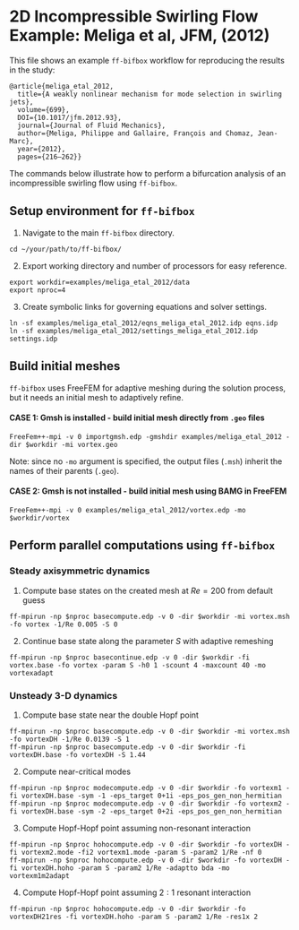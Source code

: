 # 2D Incompressible Swirling Flow Example: Meliga et al, JFM, (2012)
This file shows an example `ff-bifbox` workflow for reproducing the results in the study:
```
@article{meliga_etal_2012,
  title={A weakly nonlinear mechanism for mode selection in swirling jets},
  volume={699},
  DOI={10.1017/jfm.2012.93},
  journal={Journal of Fluid Mechanics},
  author={Meliga, Philippe and Gallaire, François and Chomaz, Jean-Marc},
  year={2012},
  pages={216–262}}
```
The commands below illustrate how to perform a bifurcation analysis of an incompressible swirling flow using `ff-bifbox`.

## Setup environment for `ff-bifbox`
1. Navigate to the main `ff-bifbox` directory.
```
cd ~/your/path/to/ff-bifbox/
```
2. Export working directory and number of processors for easy reference.
```
export workdir=examples/meliga_etal_2012/data
export nproc=4
```
3. Create symbolic links for governing equations and solver settings.
```
ln -sf examples/meliga_etal_2012/eqns_meliga_etal_2012.idp eqns.idp
ln -sf examples/meliga_etal_2012/settings_meliga_etal_2012.idp settings.idp
```

## Build initial meshes
`ff-bifbox` uses FreeFEM for adaptive meshing during the solution process, but it needs an initial mesh to adaptively refine.
#### CASE 1: Gmsh is installed - build initial mesh directly from `.geo` files
```
FreeFem++-mpi -v 0 importgmsh.edp -gmshdir examples/meliga_etal_2012 -dir $workdir -mi vortex.geo
```
Note: since no `-mo` argument is specified, the output files (`.msh`) inherit the names of their parents (`.geo`).
#### CASE 2: Gmsh is not installed - build initial mesh using BAMG in FreeFEM
```
FreeFem++-mpi -v 0 examples/meliga_etal_2012/vortex.edp -mo $workdir/vortex
```

## Perform parallel computations using `ff-bifbox`

### Steady axisymmetric dynamics
1. Compute base states on the created mesh at $Re=200$ from default guess
```
ff-mpirun -np $nproc basecompute.edp -v 0 -dir $workdir -mi vortex.msh -fo vortex -1/Re 0.005 -S 0
```
2. Continue base state along the parameter $S$ with adaptive remeshing
```
ff-mpirun -np $nproc basecontinue.edp -v 0 -dir $workdir -fi vortex.base -fo vortex -param S -h0 1 -scount 4 -maxcount 40 -mo vortexadapt
```

### Unsteady 3-D dynamics
1. Compute base state near the double Hopf point
```
ff-mpirun -np $nproc basecompute.edp -v 0 -dir $workdir -mi vortex.msh -fo vortexDH -1/Re 0.0139 -S 1
ff-mpirun -np $nproc basecompute.edp -v 0 -dir $workdir -fi vortexDH.base -fo vortexDH -S 1.44
```
2. Compute near-critical modes
```
ff-mpirun -np $nproc modecompute.edp -v 0 -dir $workdir -fo vortexm1 -fi vortexDH.base -sym -1 -eps_target 0+1i -eps_pos_gen_non_hermitian
ff-mpirun -np $nproc modecompute.edp -v 0 -dir $workdir -fo vortexm2 -fi vortexDH.base -sym -2 -eps_target 0+2i -eps_pos_gen_non_hermitian
```
3. Compute Hopf-Hopf point assuming non-resonant interaction
```
ff-mpirun -np $nproc hohocompute.edp -v 0 -dir $workdir -fo vortexDH -fi vortexm2.mode -fi2 vortexm1.mode -param S -param2 1/Re -nf 0
ff-mpirun -np $nproc hohocompute.edp -v 0 -dir $workdir -fo vortexDH -fi vortexDH.hoho -param S -param2 1/Re -adaptto bda -mo vortexm1m2adapt
```

4. Compute Hopf-Hopf point assuming $2:1$ resonant interaction
```
ff-mpirun -np $nproc hohocompute.edp -v 0 -dir $workdir -fo vortexDH21res -fi vortexDH.hoho -param S -param2 1/Re -res1x 2
```
